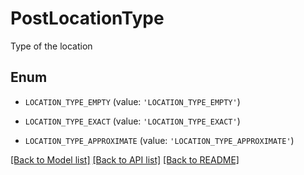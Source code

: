 # PostLocationType

Type of the location

## Enum

* `LOCATION_TYPE_EMPTY` (value: `'LOCATION_TYPE_EMPTY'`)

* `LOCATION_TYPE_EXACT` (value: `'LOCATION_TYPE_EXACT'`)

* `LOCATION_TYPE_APPROXIMATE` (value: `'LOCATION_TYPE_APPROXIMATE'`)

[[Back to Model list]](../README.md#documentation-for-models) [[Back to API list]](../README.md#documentation-for-api-endpoints) [[Back to README]](../README.md)


